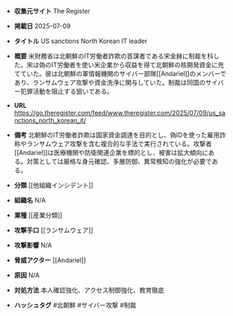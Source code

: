 - **収集元サイト**
The Register

- **掲載日**
2025-07-09

- **タイトル**
US sanctions North Korean IT leader

- **概要**
米財務省は北朝鮮のIT労働者詐欺の首謀者である宋金赫に制裁を科した。宋は偽のIT労働者を使い米企業から収益を得て北朝鮮の核開発資金に充てていた。彼は北朝鮮の軍情報機関のサイバー部隊[[Andariel]]のメンバーであり、ランサムウェア攻撃や資金洗浄に関与していた。制裁は同国のサイバー犯罪活動を阻止する狙いである。

- **URL**
https://go.theregister.com/feed/www.theregister.com/2025/07/09/us_sanctions_north_korean_it/

- **備考**
北朝鮮のIT労働者詐欺は国家資金調達を目的とし、偽IDを使った雇用詐称やランサムウェア攻撃を含む複合的な手法で実行されている。攻撃者[[Andariel]]は医療機関や防衛関連企業を標的とし、被害は拡大傾向にある。対策としては厳格な身元確認、多層防御、異常検知の強化が必要である。

- **分類**
[[他組織インシデント]]

- **組織名**
N/A

- **業種**
[[産業分類]]

- **攻撃手口**
[[ランサムウェア]]

- **攻撃影響**
N/A

- **脅威アクター**
[[Andariel]]

- **原因**
N/A

- **対処方法**
本人確認強化、アクセス制御強化、教育徹底

- **ハッシュタグ**
#北朝鮮 #サイバー攻撃 #制裁
